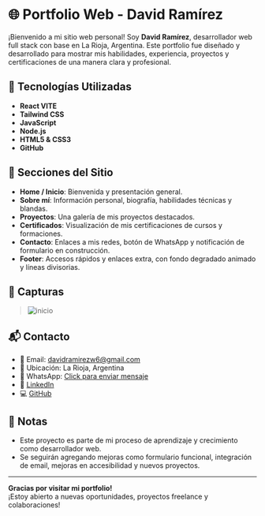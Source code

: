 # 🌐 Portfolio Web - David Ramírez

¡Bienvenido a mi sitio web personal! Soy **David Ramírez**, desarrollador web full stack con base en La Rioja, Argentina. Este portfolio fue diseñado y desarrollado para mostrar mis habilidades, experiencia, proyectos y certificaciones de una manera clara y profesional.

## 🚀 Tecnologías Utilizadas

- **React VITE**
- **Tailwind CSS**
- **JavaScript**
- **Node.js**
- **HTML5 & CSS3**
- **GitHub**


## 🧩 Secciones del Sitio

- **Home / Inicio**: Bienvenida y presentación general.
- **Sobre mí**: Información personal, biografía, habilidades técnicas y blandas.
- **Proyectos**: Una galería de mis proyectos destacados.
- **Certificados**: Visualización de mis certificaciones de cursos y formaciones.
- **Contacto**: Enlaces a mis redes, botón de WhatsApp y notificación de formulario en construcción.
- **Footer**: Accesos rápidos y enlaces extra, con fondo degradado animado y líneas divisorias.

## 📸 Capturas

>![inicio](https://github.com/user-attachments/assets/ef6f948e-4bfd-4f04-8292-a6d63fd4a46a)
 

## 📬 Contacto

- 📧 Email: davidramirezw6@gmail.com  
- 📍 Ubicación: La Rioja, Argentina  
- 📱 WhatsApp: [Click para enviar mensaje](https://wa.me/543804201334)  
- 🔗 [LinkedIn](https://www.linkedin.com/in/david-ramirez-031015253/)  
- 💻 [GitHub](https://github.com/chavow5)

## 📌 Notas

- Este proyecto es parte de mi proceso de aprendizaje y crecimiento como desarrollador web.
- Se seguirán agregando mejoras como formulario funcional, integración de email, mejoras en accesibilidad y nuevos proyectos.

---

**Gracias por visitar mi portfolio!**  
¡Estoy abierto a nuevas oportunidades, proyectos freelance y colaboraciones!


